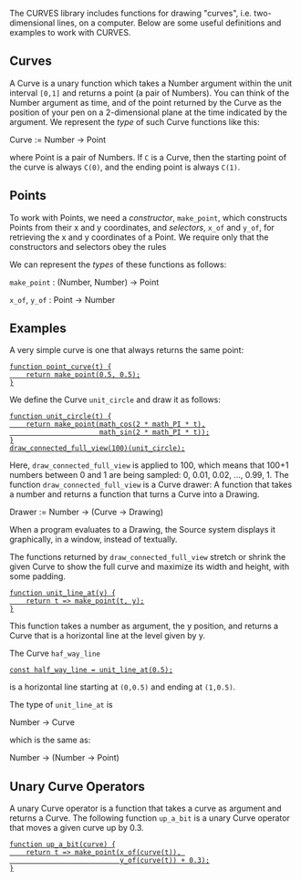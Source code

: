 The CURVES library includes functions for drawing "curves", i.e. two-dimensional
lines, on a computer. Below are some useful definitions and examples to
work with CURVES.

## Curves

A Curve is a unary function which takes a Number argument within the
unit interval `[0,1]` and returns a point (a pair of Numbers).
You can think of the Number argument as time,
and of the point returned by the Curve as the position
of your pen on a 2-dimensional plane at the time indicated by the
argument. We represent the *type* of such Curve functions like this:

Curve := Number → Point

where Point is a pair of Numbers. If `C` is a Curve, then the starting
point of the curve is always `C(0)`, and the ending point is always
`C(1)`.

## Points

To work with Points, we need a *constructor*, `make_point`, which
constructs Points from their x and y coordinates, and _selectors_,
`x_of` and `y_of`, for retrieving the x and y coordinates of a
Point.  We require only that the constructors and selectors obey the
rules

We can represent the *types* of these functions as follows:

`make_point` : (Number, Number) → Point

`x_of`, `y_of` : Point → Number

## Examples

A very simple curve is one that always returns the same point:
<a href="https://source-academy.github.io/playground#chap=2&ext=CURVES&prgrm=GYVwdgxgLglg9mABABzjMUD6EQCcBuApgBRQCUiA3gFCJ2K6FR5IC2AhgNaGarpTEADADoArABpEI0WQDc1AL7UAJrnYB3XmgwBnTAmIBGQYLLE%2BGbHiJygA">
```
function point_curve(t) {
    return make_point(0.5, 0.5);
}
```
</a>

We define the Curve `unit_circle` and draw it as follows:
<a href="https://source-academy.github.io/playground#chap=2&ext=CURVES&prgrm=GYVwdgxgLglg9mABOGUD6EYCcIBsCmAFFAJSIDeAUIjYlvlCFkgLYCGA1vmgA5wxgohdlAAWaAM4DCAJkQAqRCPEAFAJILEpADTVa%2Bg4drKMcCbM0n1m0iQDclAL6UAJljYB3U2DD5o%2BFzRQXFw0ADcYfA9CAEYABjiSQhR0TBwCeyA">
```
function unit_circle(t) {
    return make_point(math_cos(2 * math_PI * t),
                      math_sin(2 * math_PI * t));
}
draw_connected_full_view(100)(unit_circle);
```
</a>

Here, `draw_connected_full_view` is applied to 100, which means that 100+1 numbers
between 0 and 1 are being sampled:
0, 0.01, 0.02, ..., 0.99, 1. 
The function `draw_connected_full_view` is a Curve drawer:
A function that takes a number and returns a function that turns
a Curve into a Drawing.

Drawer := Number → (Curve → Drawing)

When a program evaluates to a Drawing, the Source system
displays it graphically, in a window, instead of textually.

The functions returned by `draw_connected_full_view` stretch or shrink
the given Curve to show the full curve and maximize its width and height,
with some padding.
<a href="https://source-academy.github.io/playground#chap=2&ext=CURVES&prgrm=GYVwdgxgLglg9mABOGUD6AbGYCmaCGUAFAJ4CUiA3gFCJ2IBOOUIDSUiAvAHyIC2%2BANZ4ADnGzEoAGkQlEAakQAGRAHoAjEqVkA3NQC%2B1ACYN8AdzQQEuaDiNFN2oinRZcBYkoB0AVjK6gA">
```
function unit_line_at(y) {
    return t => make_point(t, y);
}
```
</a>

This function takes a number as argument, the y position, and
returns a Curve that is a horizontal line at the level given by y.

The Curve `haf_way_line`
<a href="https://source-academy.github.io/playground#chap=2&ext=CURVES&prgrm=MYewdgzgLgBAFgQwDYDMD6B3BBPNSCWYApjALwwCuY%2BUehRaCUAFAAwB0ArAJQDcAUABMATggxpQYYsChFBzAIytW3ZolSYcdYnyA">
```
const half_way_line = unit_line_at(0.5);
```
</a>

is a horizontal line starting at `(0,0.5)` and ending at `(1,0.5)`.

The type of `unit_line_at` is

Number → Curve

which is the same as:

Number → (Number → Point)

## Unary Curve Operators

A unary Curve operator is a function that takes a curve as argument and returns
a Curve. The following function `up_a_bit` is a unary Curve operator that moves
a given curve up by 0.3.
<a href="https://source-academy.github.io/playground#chap=2&ext=CURVES&prgrm=GYVwdgxgLglg9mABCADgfQIZoEYygCghACcA3AUwEpEBvAKEUcWPKhKSkQF4A%2BRAWwwBrcmhRwYYAgA80cYIRIV8USpQA0iBkx269%2BxAE85ComXIq1iANSIADADoAzJQDcdAL50ICAM6cACwwAG2A0AHcMY2DJcm5kMDw0GLBRDAJHAFY3bz9OVPDk2PjUTBw8fCDQiKii1JyAE2IMQp8wVOhyBvwARjs7SnwCuqpXIA">
```
function up_a_bit(curve) {
    return t => make_point(x_of(curve(t)), 
                           y_of(curve(t)) + 0.3);
}
```
</a>

